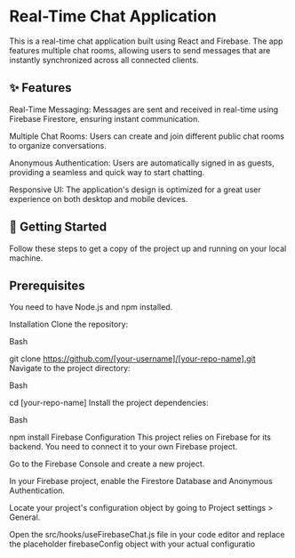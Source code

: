 
# Real-Time Chat Application
This is a real-time chat application built using React and Firebase. The app features multiple chat rooms, allowing users to send messages that are instantly synchronized across all connected clients.

## ✨ Features
Real-Time Messaging: Messages are sent and received in real-time using Firebase Firestore, ensuring instant communication.

Multiple Chat Rooms: Users can create and join different public chat rooms to organize conversations.

Anonymous Authentication: Users are automatically signed in as guests, providing a seamless and quick way to start chatting.

Responsive UI: The application's design is optimized for a great user experience on both desktop and mobile devices.

## 🚀 Getting Started
Follow these steps to get a copy of the project up and running on your local machine.

## Prerequisites
You need to have Node.js and npm installed.


Installation
Clone the repository:

Bash

git clone https://github.com/[your-username]/[your-repo-name].git
Navigate to the project directory:

Bash

cd [your-repo-name]
Install the project dependencies:

Bash

npm install
Firebase Configuration
This project relies on Firebase for its backend. You need to connect it to your own Firebase project.

Go to the Firebase Console and create a new project.

In your Firebase project, enable the Firestore Database and Anonymous Authentication.

Locate your project's configuration object by going to Project settings > General.

Open the src/hooks/useFirebaseChat.js file in your code editor and replace the placeholder firebaseConfig object with your actual configuratio

